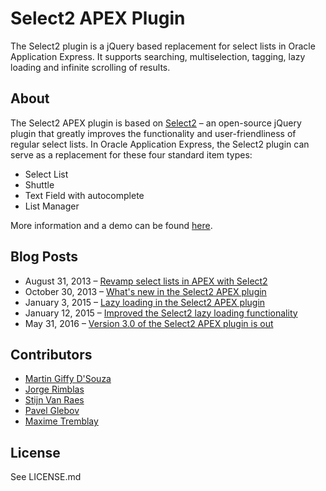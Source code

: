 # Select2 APEX Plugin

The Select2 plugin is a jQuery based replacement for select lists in Oracle Application Express.
It supports searching, multiselection, tagging, lazy loading and infinite scrolling of results.

## About

The Select2 APEX plugin is based on [Select2](https://select2.github.io/) –
an open-source jQuery plugin that greatly improves the functionality and user-friendliness of regular select lists.
In Oracle Application Express, the Select2 plugin can serve as a replacement for these four standard item types:

* Select List
* Shuttle
* Text Field with autocomplete
* List Manager

More information and a demo can be found [here](http://apex.oracle.com/pls/apex/f?p=64237:20).

## Blog Posts
* August 31, 2013 – [Revamp select lists in APEX with Select2](https://apexplained.wordpress.com/2013/08/31/revamp-select-lists-in-apex-with-select2/)
* October 30, 2013 – [What's new in the Select2 APEX plugin](https://apexplained.wordpress.com/2013/10/30/whats-new-in-the-select2-apex-plugin/)
* January 3, 2015 – [Lazy loading in the Select2 APEX plugin](https://apexplained.wordpress.com/2015/01/03/lazy-loading-in-the-select2-apex-plugin/)
* January 12, 2015 – [Improved the Select2 lazy loading functionality](https://apexplained.wordpress.com/2015/01/12/improved-the-select2-lazy-loading-functionality/)
* May 31, 2016 – [Version 3.0 of the Select2 APEX plugin is out](https://apexplained.wordpress.com/2016/05/31/version-3-0-of-the-select2-apex-plugin-is-out/)

## Contributors
* [Martin Giffy D'Souza](https://github.com/martindsouza)
* [Jorge Rimblas](https://github.com/rimblas)
* [Stijn Van Raes](https://github.com/stijnvanraes)
* [Pavel Glebov](https://github.com/glebovpavel)
* [Maxime Tremblay](https://github.com/maxime-tremblay)

## License

See LICENSE.md
